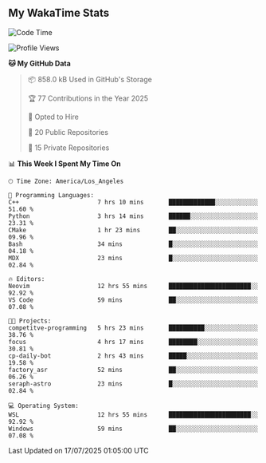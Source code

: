 ## My WakaTime Stats
<!--START_SECTION:waka-->
![Code Time](http://img.shields.io/badge/Code%20Time-429%20hrs%206%20mins-blue)

![Profile Views](http://img.shields.io/badge/Profile%20Views-1-blue)

**🐱 My GitHub Data** 

> 📦 858.0 kB Used in GitHub's Storage 
 > 
> 🏆 77 Contributions in the Year 2025
 > 
> 💼 Opted to Hire
 > 
> 📜 20 Public Repositories 
 > 
> 🔑 15 Private Repositories 
 > 
📊 **This Week I Spent My Time On** 

```text
🕑︎ Time Zone: America/Los_Angeles

💬 Programming Languages: 
C++                      7 hrs 10 mins       █████████████░░░░░░░░░░░░   51.60 % 
Python                   3 hrs 14 mins       ██████░░░░░░░░░░░░░░░░░░░   23.31 % 
CMake                    1 hr 23 mins        ██░░░░░░░░░░░░░░░░░░░░░░░   09.96 % 
Bash                     34 mins             █░░░░░░░░░░░░░░░░░░░░░░░░   04.18 % 
MDX                      23 mins             █░░░░░░░░░░░░░░░░░░░░░░░░   02.84 % 

🔥 Editors: 
Neovim                   12 hrs 55 mins      ███████████████████████░░   92.92 % 
VS Code                  59 mins             ██░░░░░░░░░░░░░░░░░░░░░░░   07.08 % 

🐱‍💻 Projects: 
competitve-programming   5 hrs 23 mins       ██████████░░░░░░░░░░░░░░░   38.76 % 
focus                    4 hrs 17 mins       ████████░░░░░░░░░░░░░░░░░   30.81 % 
cp-daily-bot             2 hrs 43 mins       █████░░░░░░░░░░░░░░░░░░░░   19.58 % 
factory_asr              52 mins             ██░░░░░░░░░░░░░░░░░░░░░░░   06.26 % 
seraph-astro             23 mins             █░░░░░░░░░░░░░░░░░░░░░░░░   02.84 % 

💻 Operating System: 
WSL                      12 hrs 55 mins      ███████████████████████░░   92.92 % 
Windows                  59 mins             ██░░░░░░░░░░░░░░░░░░░░░░░   07.08 % 
```


 Last Updated on 17/07/2025 01:05:00 UTC
<!--END_SECTION:waka-->
